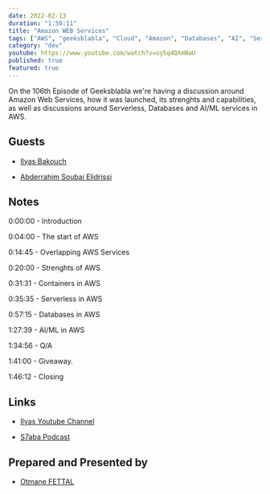 ```yaml
---
date: 2022-02-13
duration: "1:50:11"
title: "Amazon WEB Services"
tags: ["AWS", "geeksblabla", "Cloud", "Amazon", "Databases", "AI", "Serverless"]
category: "dev"
youtube: https://www.youtube.com/watch?v=oy5q4QXmNaU
published: true
featured: true
---
```


On the 106th Episode of Geeksblabla we're having a discussion around Amazon Web Services, how it was launched, its strenghts and capabilities, as well as discussions around Serverless, Databases and AI/ML services in AWS.

## Guests

- [Ilyas Bakouch](https://twitter.com/isbkch)

- [Abderrahim Soubai Elidrissi](https://twitter.com/soub4i)

## Notes

0:00:00 - Introduction

0:04:00 - The start of AWS

0:14:45 - Overlapping AWS Services

0:20:00 - Strenghts of AWS

0:31:31 - Containers in AWS

0:35:35 - Serverless in AWS

0:57:15 - Databases in AWS

1:27:39 - AI/ML in AWS

1:34:56 - Q/A

1:41:00 - Giveaway.

1:46:12 - Closing

## Links

- [Ilyas Youtube Channel](https://twitter.com/isbkch)

- [S7aba Podcast](https://s7aba.ma/)

## Prepared and Presented by

- [Otmane FETTAL](https://twitter.com/ofettal)
